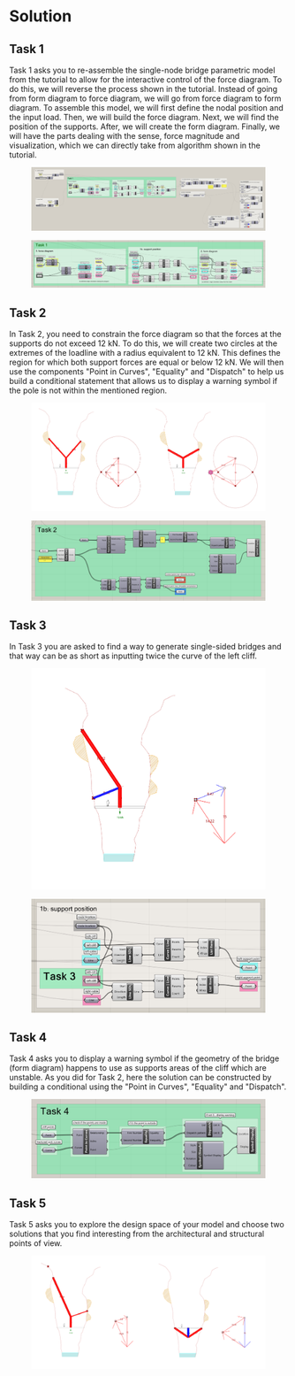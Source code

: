 # Solution

## Task 1

Task 1 asks you to re-assemble the single-node bridge parametric model from the tutorial to allow for the interactive control of the force diagram. To do this, we will reverse the process shown in the tutorial. Instead of going from form diagram to force diagram, we will go from force diagram to form diagram. To assemble this model, we will first define the nodal position and the input load. Then, we will build the force diagram. Next, we will find the position of the supports. After, we will create the form diagram. Finally, we will have the parts dealing with the sense, force magnitude and visualization, which we can directly take from algorithm shown in the tutorial.

<figure><img src="../../.gitbook/assets/CSDI_I_T1_solution_1.jpg" alt=""><figcaption></figcaption></figure>

<figure><img src="../../.gitbook/assets/CSDI_I_T1_solution_2.jpg" alt=""><figcaption></figcaption></figure>

## Task 2

In Task 2, you need to constrain the force diagram so that the forces at the supports do not exceed 12 kN. To do this, we will create two circles at the extremes of the loadline with a radius equivalent to 12 kN. This defines the region for which both support forces are equal or below 12 kN. We will then use the components "Point in Curves", "Equality" and "Dispatch" to help us build a conditional statement that allows us to display a warning symbol if the pole is not within the mentioned region.

<figure><img src="../../.gitbook/assets/CSDI_I_T2_solution_3.jpg" alt=""><figcaption></figcaption></figure>

<figure><img src="../../.gitbook/assets/CSDI_I_T2_solution_3 (1).jpg" alt=""><figcaption></figcaption></figure>

## Task 3

In Task 3 you are asked to find a way to generate single-sided bridges and that way can be as short as inputting twice the curve of the left cliff.&#x20;

<figure><img src="../../.gitbook/assets/CSDI_I_T3_solution_1.jpg" alt=""><figcaption></figcaption></figure>

<figure><img src="../../.gitbook/assets/CSDI_I_T3_solution_2.jpg" alt=""><figcaption></figcaption></figure>

## Task 4

Task 4 asks you to display a warning symbol if the geometry of the bridge (form diagram) happens to use as supports areas of the cliff which are unstable. As you did for Task 2, here the solution can be constructed by building a conditional using the "Point in Curves", "Equality" and "Dispatch".

<figure><img src="../../.gitbook/assets/CSDI_I_T4_solution (1).jpg" alt=""><figcaption></figcaption></figure>

## Task 5

Task 5 asks you to explore the design space of your model and choose two solutions that you find interesting from the architectural and structural points of view. &#x20;

<figure><img src="../../.gitbook/assets/CSDI_I_T5_solution_3.jpg" alt=""><figcaption></figcaption></figure>
